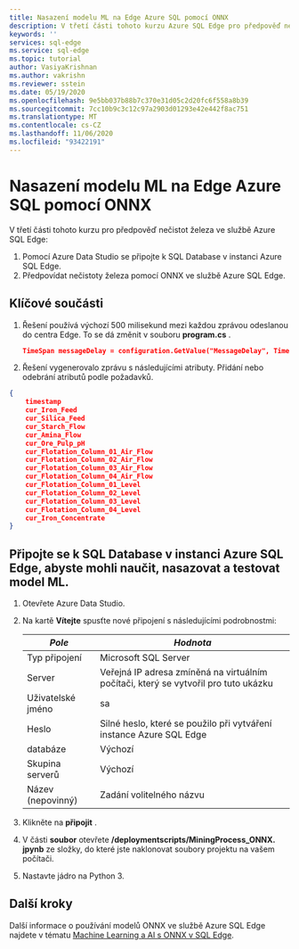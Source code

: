 ```yaml
---
title: Nasazení modelu ML na Edge Azure SQL pomocí ONNX
description: V třetí části tohoto kurzu Azure SQL Edge pro předpověď nečistot železa spustíte modely strojového učení ONNX pro SQL Edge.
keywords: ''
services: sql-edge
ms.service: sql-edge
ms.topic: tutorial
author: VasiyaKrishnan
ms.author: vakrishn
ms.reviewer: sstein
ms.date: 05/19/2020
ms.openlocfilehash: 9e5bb037b88b7c370e31d05c2d20fc6f558a8b39
ms.sourcegitcommit: 7cc10b9c3c12c97a2903d01293e42e442f8ac751
ms.translationtype: MT
ms.contentlocale: cs-CZ
ms.lasthandoff: 11/06/2020
ms.locfileid: "93422191"
---
```

# <a name="deploy-ml-model-on-azure-sql-edge-using-onnx"></a>Nasazení modelu ML na Edge Azure SQL pomocí ONNX 

V třetí části tohoto kurzu pro předpověď nečistot železa ve službě Azure SQL Edge:

1. Pomocí Azure Data Studio se připojte k SQL Database v instanci Azure SQL Edge.
2. Předpovídat nečistoty železa pomocí ONNX ve službě Azure SQL Edge.

## <a name="key-components"></a>Klíčové součásti

1. Řešení používá výchozí 500 milisekund mezi každou zprávou odeslanou do centra Edge. To se dá změnit v souboru **program.cs** . 
   ```json
   TimeSpan messageDelay = configuration.GetValue("MessageDelay", TimeSpan.FromMilliseconds(500));
   ```
2. Řešení vygenerovalo zprávu s následujícími atributy. Přidání nebo odebrání atributů podle požadavků. 
```json
{
    timestamp 
    cur_Iron_Feed
    cur_Silica_Feed 
    cur_Starch_Flow 
    cur_Amina_Flow 
    cur_Ore_Pulp_pH
    cur_Flotation_Column_01_Air_Flow
    cur_Flotation_Column_02_Air_Flow
    cur_Flotation_Column_03_Air_Flow
    cur_Flotation_Column_04_Air_Flow
    cur_Flotation_Column_01_Level
    cur_Flotation_Column_02_Level
    cur_Flotation_Column_03_Level
    cur_Flotation_Column_04_Level
    cur_Iron_Concentrate
}
```

## <a name="connect-to-the-sql-database-in-the-azure-sql-edge-instance-to-train-deploy-and-test-the-ml-model"></a>Připojte se k SQL Database v instanci Azure SQL Edge, abyste mohli naučit, nasazovat a testovat model ML.

1. Otevřete Azure Data Studio.

2. Na kartě **Vítejte** spusťte nové připojení s následujícími podrobnostmi:

   |_Pole_|_Hodnota_|
   |-------|-------|
   |Typ připojení| Microsoft SQL Server|
   |Server|Veřejná IP adresa zmíněná na virtuálním počítači, který se vytvořil pro tuto ukázku|
   |Uživatelské jméno|sa|
   |Heslo|Silné heslo, které se použilo při vytváření instance Azure SQL Edge|
   |databáze|Výchozí|
   |Skupina serverů|Výchozí|
   |Název (nepovinný)|Zadání volitelného názvu|

3. Klikněte na **připojit** .

4. V části **soubor** otevřete **/deploymentscripts/MiningProcess_ONNX. jpynb** ze složky, do které jste naklonovat soubory projektu na vašem počítači.

5. Nastavte jádro na Python 3.


## <a name="next-steps"></a>Další kroky

Další informace o používání modelů ONNX ve službě Azure SQL Edge najdete v tématu [Machine Learning a AI s ONNX v SQL Edge](onnx-overview.md).